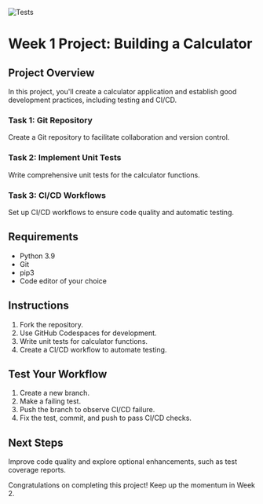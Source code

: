 ![Tests](https://github.com/parthdasawant/week1-devops/actions/workflows/ci_cd_wf.yml/badge.svg)

# Week 1 Project: Building a Calculator

<!-- Pytest Coverage Comment:Begin -->
<!-- Pytest Coverage Comment:End -->

## Project Overview

In this project, you'll create a calculator application and establish good development practices, including testing and CI/CD.

### Task 1: Git Repository

Create a Git repository to facilitate collaboration and version control.

### Task 2: Implement Unit Tests

Write comprehensive unit tests for the calculator functions.

### Task 3: CI/CD Workflows

Set up CI/CD workflows to ensure code quality and automatic testing.

## Requirements

- Python 3.9
- Git
- pip3
- Code editor of your choice

## Instructions

1. Fork the repository.
2. Use GitHub Codespaces for development.
3. Write unit tests for calculator functions.
4. Create a CI/CD workflow to automate testing.

## Test Your Workflow

1. Create a new branch.
2. Make a failing test.
3. Push the branch to observe CI/CD failure.
4. Fix the test, commit, and push to pass CI/CD checks.

## Next Steps

Improve code quality and explore optional enhancements, such as test coverage reports.

Congratulations on completing this project! Keep up the momentum in Week 2.
